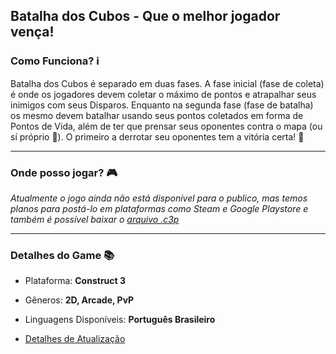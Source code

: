 ## Batalha dos Cubos - Que o melhor jogador vença!

### Como Funciona? ℹ️
Batalha dos Cubos é separado em duas fases. A fase inicial (fase de coleta) é onde os jogadores devem coletar o máximo de pontos e atrapalhar seus inimigos com seus Disparos. Enquanto na segunda fase (fase de batalha) os mesmo devem batalhar usando seus pontos coletados em forma de Pontos de Vida, além de ter que prensar seus oponentes contra o mapa (ou sí próprio 👀). O primeiro a derrotar seu oponentes tem a vitória certa! 🎉

---
### Onde posso jogar? 🎮
_Atualmente o jogo ainda não está disponível para o publico, mas temos planos para postá-lo em plataformas como Steam e Google Playstore e também é possível baixar o [arquivo .c3p](https://drive.google.com/file/d/1s9J9ExDqJZYOBZiWFSCQe7IwOo2-3oQ3/view?usp=drive_link)_

---
### Detalhes do Game 📚

- Plataforma: **Construct 3**

- Gêneros: **2D, Arcade, PvP**

- Linguagens Disponíveis: **Português Brasileiro**

- [Detalhes de Atualização](https://github.com/ThayTTG/Batalha-dos-Cubos/blob/main/Atualizações.md)
  
